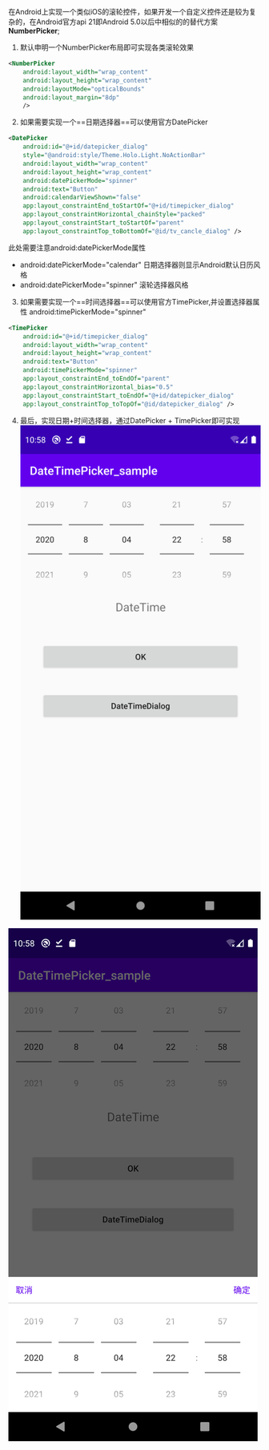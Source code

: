 在Android上实现一个类似iOS的滚轮控件，如果开发一个自定义控件还是较为复杂的，在Android官方api 21即Android 5.0以后中相似的的替代方案 **NumberPicker**;

1. 默认申明一个NumberPicker布局即可实现各类滚轮效果
```xml
<NumberPicker
    android:layout_width="wrap_content"
    android:layout_height="wrap_content"
    android:layoutMode="opticalBounds"
    android:layout_margin="8dp"
    />
```

2. 如果需要实现一个==日期选择器==可以使用官方DatePicker
```xml
<DatePicker
    android:id="@+id/datepicker_dialog"
    style="@android:style/Theme.Holo.Light.NoActionBar"
    android:layout_width="wrap_content"
    android:layout_height="wrap_content"
    android:datePickerMode="spinner"
    android:text="Button"
    android:calendarViewShown="false"
    app:layout_constraintEnd_toStartOf="@+id/timepicker_dialog"
    app:layout_constraintHorizontal_chainStyle="packed"
    app:layout_constraintStart_toStartOf="parent"
    app:layout_constraintTop_toBottomOf="@id/tv_cancle_dialog" />
```
此处需要注意android:datePickerMode属性
- android:datePickerMode="calendar" 日期选择器则显示Android默认日历风格
- android:datePickerMode="spinner" 滚轮选择器风格


3. 如果需要实现一个==时间选择器==可以使用官方TimePicker,并设置选择器属性
    android:timePickerMode="spinner"

```xml
<TimePicker
    android:id="@+id/timepicker_dialog"
    android:layout_width="wrap_content"
    android:layout_height="wrap_content"
    android:text="Button"
    android:timePickerMode="spinner"
    app:layout_constraintEnd_toEndOf="parent"
    app:layout_constraintHorizontal_bias="0.5"
    app:layout_constraintStart_toEndOf="@+id/datepicker_dialog"
    app:layout_constraintTop_toTopOf="@id/datepicker_dialog" />
```

4. 最后，实现日期+时间选择器，通过DatePicker + TimePicker即可实现
![滚轮日期选择器](https://github.com/KisCode/AndroidUISample/blob/develop/datetimepicker_sample/image/Screenshot_wheel.png)

![仿IOS风格底部弹出的日期选择器](https://github.com/KisCode/AndroidUISample/blob/develop/datetimepicker_sample/image/Screenshot_datetime_picker.png)